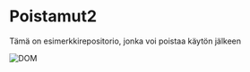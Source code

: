 # Poistamut2
Tämä on esimerkkirepositorio, jonka voi poistaa käytön jälkeen

![DOM](https://github.com/TiViOpetus/Poistamut2/assets/24242044/5a0afce9-3245-4e9f-ae90-d8dcbc497335)

